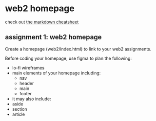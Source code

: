 # web2 homepage
check out [the markdown cheatsheet](https://github.com/adam-p/markdown-here/wiki/Markdown-Cheatsheet)

## assignment 1: web2 homepage
Create a homepage (web2/index.html) to link to your web2 assignments.

Before coding your homepage, use figma to plan the following:
* lo-fi wireframes
* main elements of your homepage including:
  * nav
  * header
  + main
  - footer
* it may also include:
 * aside
 * section
 * article

